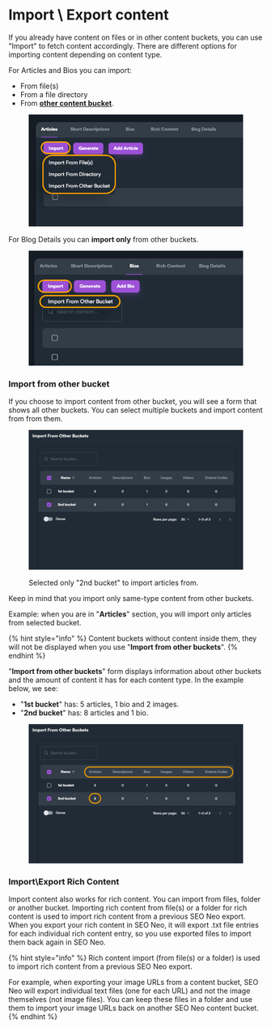 # Import \ Export content

If you already have content on files or in other content buckets, you can use "Import" to fetch content accordingly. There are different options for importing content depending on content type.

For Articles and Bios you can import:

* From file(s)
* From a file directory
* From [**other content bucket**](import-export-content.md#import-from-other-bucket).

<figure><img src="../../.gitbook/assets/content bucket - import 1.jpg" alt=""><figcaption></figcaption></figure>

For Blog Details you can **import only** from other buckets.

<figure><img src="../../.gitbook/assets/content bucket - import 2.jpg" alt=""><figcaption></figcaption></figure>

### Import from other bucket

If you choose to import content from other bucket, you will see a form that shows all other buckets. You can select multiple buckets and import content from from them.

<figure><img src="../../.gitbook/assets/content bucket - import from other bucket 1.jpg" alt=""><figcaption><p>Selected only "2nd bucket" to import articles from.</p></figcaption></figure>

Keep in mind that you import only same-type content from other buckets.

Example: when you are in "**Articles**" section, you will import only articles from selected bucket.

{% hint style="info" %}
Content buckets without content inside them, they will not be displayed when you use "**Import from other buckets**".
{% endhint %}

"**Import from other buckets**" form displays information about other buckets and the amount of content it has for each content type. In the example below, we see:

* "**1st bucket**" has: 5 articles, 1 bio and 2 images.
* "**2nd bucket**" has: 8 articles and 1 bio.

<figure><img src="../../.gitbook/assets/content bucket - import from other bucket 2.jpg" alt=""><figcaption></figcaption></figure>

### Import\Export Rich Content

Import content also works for rich content. You can import from files, folder or another bucket. Importing rich content from file(s) or a folder for rich content is used to import rich content from a previous SEO Neo export. When you export your rich content in SEO Neo, it will export .txt file entries for each individual rich content entry, so you use exported files to import them back again in SEO Neo.

{% hint style="info" %}
Rich content import (from file(s) or a folder) is used to import rich content from a previous SEO Neo export.&#x20;

For example, when exporting your image URLs from a content bucket, SEO Neo will export individual text files (one for each URL) and not the image themselves (not image files). You can keep these files in a folder and use them to import your image URLs back on another SEO Neo content bucket.
{% endhint %}
